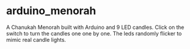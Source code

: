 # arduino_menorah
A Chanukah Menorah built with Arduino and 9 LED candles. 
Click on the switch to turn the candles one one by one. 
The leds randomly flicker to mimic real candle lights.
